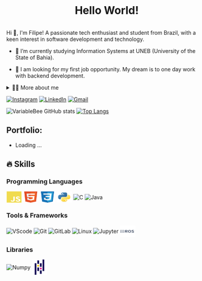 <!--título-->
<div id="user-content-toc">
  <ul align="center">
    <summary><h1 style="display: inline-block">Hello World!</h1></summary>
</div>

<!-- Presentation -->
<p>
  Hi 👋, I'm Filipe! A passionate tech enthusiast and student from Brazil, with a keen interest in software development and technology.

  - 🌱 I’m currently studying Information Systems at UNEB (University of the State of Bahia).

  - 🔭 I am looking for my first job opportunity. My dream is to one day work with backend development.
</p>

<!-- Dropdown -->
<details>
  <summary>👨‍💻 More about me</summary>

  - 💬 I am 22 years old, currently living in Brazil. I am proficient in English, with experience in reading technical documentation and communicating with international teams. I have experience with C, Python, Java, and ROS2 (Robot Operating System).
  - 📚 I am also a member of the Center for Research in Computer Architecture, Intelligent Systems, and Robotics (ACSO), where I conduct research on the application of artificial intelligence (AI) in robotics as part of the RoboCup@Home league through a scientific initiation program.
  - ⚡ I enjoy reading, whether it's a good book, manga, or comics, as well as watching movies, playing games, and exploring robotics! I believe that our personal interests contribute to a more refined perception of things and problem-solving.
</details>

<!-- Links -->
[![Instagram](https://img.shields.io/badge/Instagram-E4405F?style=for-the-badge&logo=instagram&logoColor=white)](https://www.instagram.com/_filipens/)
[![LinkedIn](https://img.shields.io/badge/LinkedIn-0077B5?style=for-the-badge&logo=linkedin&logoColor=white)](https://www.linkedin.com/in/filipe-neves-82b909206/)
[![Gmail](https://img.shields.io/badge/Gmail-D14836?style=for-the-badge&logo=gmail&logoColor=white)](filipesn.inc@gmail.com)

<!-- GithubStats -->
![VariableBee GitHub stats](https://github-readme-stats.vercel.app/api?username=FNevs&show_icons=true&theme=midnight-purple)
[![Top Langs](https://github-readme-stats.vercel.app/api/top-langs/?username=FNevs&show_icons=true&theme=midnight-purple)](https://github.com/anuraghazra/github-readme-stats)

<!-- Portfolio -->
## Portfolio:
- Loading ...

## 🔥 Skills
<!-- Skills: Programming Languages -->
  <div style="flex-basis: 48%;">
    <h3>Programming Languages</h3>
    <img align="center" alt="Js" height="30" width="40" src="https://raw.githubusercontent.com/devicons/devicon/master/icons/javascript/javascript-plain.svg"/>
    <img align="center" alt="HTML" height="30" width="40" src="https://raw.githubusercontent.com/devicons/devicon/master/icons/html5/html5-original.svg"/>
    <img align="center" alt="CSS" height="30" width="40" src="https://raw.githubusercontent.com/devicons/devicon/master/icons/css3/css3-original.svg"/>
    <img align="center" alt="Python" height="30" width="40" src="https://raw.githubusercontent.com/devicons/devicon/master/icons/python/python-original.svg"/>
    <img align="center" alt="C" height="30" width="40" src="https://cdn.jsdelivr.net/gh/devicons/devicon/icons/c/c-original.svg"/>
    <img align="center" alt="Java" height="30" width="40" src="https://cdn.jsdelivr.net/gh/devicons/devicon/icons/java/java-original.svg"/>
  </div>
  
  <!-- Skills: Tools & Frameworks -->
  <div style="flex-basis: 48%;">
    <h3>Tools & Frameworks</h3>
    <img align="center" alt="VScode" height="30" width="40" src="https://cdn.jsdelivr.net/gh/devicons/devicon/icons/vscode/vscode-original.svg"/>
    <img align="center" alt="Git" height="30" width="40" src="https://cdn.jsdelivr.net/gh/devicons/devicon/icons/git/git-original.svg"/>
    <img align="center" alt="GitLab" height="30" width="40" src="https://cdn.jsdelivr.net/gh/devicons/devicon/icons/gitlab/gitlab-original.svg"/>
    <img align="center" alt="Linux" height="30" width="40" src="https://cdn.jsdelivr.net/gh/devicons/devicon/icons/linux/linux-original.svg"/>
    <img align="center" alt="Jupyter" height="30" width="40" src="https://cdn.jsdelivr.net/gh/devicons/devicon/icons/jupyter/jupyter-original.svg"/>
    <img align="center" alt="ROS" height="30" width="40" src="https://raw.githubusercontent.com/devicons/devicon/master/icons/ros/ros-original-wordmark.svg"/>
  </div>
  
  <!-- Skills: Libraries -->
  <div style="flex-basis: 48%;">
    <h3>Libraries</h3>
    <img align="center" alt="Numpy" height="30" width="40" src="https://cdn.jsdelivr.net/gh/devicons/devicon/icons/numpy/numpy-original.svg"/>
    <img align="center" alt="Pandas" src="https://raw.githubusercontent.com/devicons/devicon/2ae2a900d2f041da66e950e4d48052658d850630/icons/pandas/pandas-original.svg" alt="pandas" width="40" height="40"/>

  </div>
